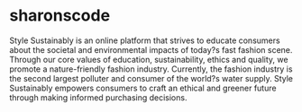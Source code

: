 # sharonscode

Style Sustainably is an online platform that strives to educate consumers about the societal and environmental impacts of today?s fast fashion scene. Through our core values of education, sustainability, ethics and quality, we promote a nature-friendly fashion industry.
Currently, the fashion industry is the second largest polluter and consumer of the world?s water supply. Style Sustainably empowers consumers to craft an ethical and greener future through making informed purchasing decisions.
